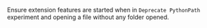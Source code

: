 Ensure extension features are started when in `Deprecate PythonPath` experiment and opening a file without any folder opened.
